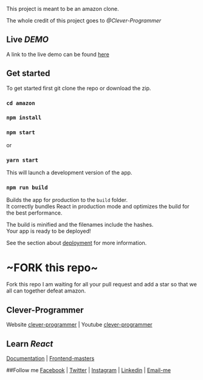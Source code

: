 This project is meant to be an amazon clone.

The whole credit of this project goes to _@Clever-Programmer_
## Live *DEMO*

A link to the live demo can be found [here](https://google.com)

## Get started

To get started first git clone the repo or download the zip.

### `cd amazon`
### `npm install`
### `npm start`
or
### `yarn start`

This will launch a development version of the app.
### `npm run build`


Builds the app for production to the `build` folder.<br />
It correctly bundles React in production mode and optimizes the build for the best performance.

The build is minified and the filenames include the hashes.<br />
Your app is ready to be deployed!

See the section about [deployment](https://facebook.github.io/create-react-app/docs/deployment) for more information.

# ~FORK this repo~

Fork this repo I am waiting for all your pull request and add a star so that we all can together defeat amazon.

## Clever-Programmer

Website [clever-programmer](https://www.celevrprogrammer.com) |
Youtube [clever-programmer](https://www.youtube.com)

## Learn _React_

[Documentation](https://react.com)
|
[Frontend-masters](https://www.frontend-masters.com)

##Follow me
[Facebook](https://www.faceboook.com)
|
[Twitter](https://www.twitter.com)
|
[Instagram](https://www.instagram.com)
|
[Linkedin](https://www.linkedin.com/in/angelo-ferrari-7234631b7/)
|
[Email-me](mailto:talkingcat1003@gmail.com)